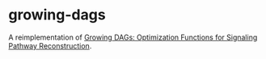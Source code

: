 # growing-dags

A reimplementation of [Growing DAGs: Optimization Functions for Signaling Pathway Reconstruction](https://www.biorxiv.org/content/10.1101/2022.07.27.501737v3).
